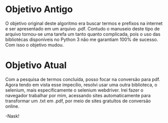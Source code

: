 # Objetivo Antigo
  O objetivo original deste algoritmo era buscar termos e prefixos na internet e ser apresentado em um arquivo .pdf. Contudo o manuseio deste tipo de arquivo tornou-se uma tarefa um tanto quanto complicada, pois o uso das bibliotécas disponíveis no Python 3 não me garantiam 100% de sucesso. Com isso o objetivo mudou.

# Objetivo Atual
  Com a pesquisa de termos concluída, posso focar na conversão para pdf.
  Agora tendo em vista esse impecílio, resolvi usar uma outra biblioteca, o selenium, mais especificamente o selenium webdriver. Irei fazer o navegador trabalhar por mim, acessando sites automaticamente para transformar um .txt em .pdf, por meio de sites gratuítos de conversão online.

-Nask!
